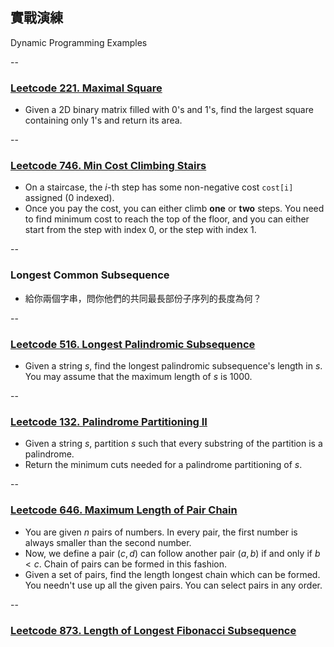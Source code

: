 ## 實戰演練

Dynamic Programming Examples


--

### [Leetcode 221. Maximal Square](https://leetcode.com/problems/maximal-square/description/)

* Given a 2D binary matrix filled with 0's and 1's, find the largest square containing only 1's and return its area.

--

### [Leetcode 746. Min Cost Climbing Stairs](https://leetcode.com/problems/min-cost-climbing-stairs/description/)

* On a staircase, the $i$-th step has some non-negative cost `cost[i]` assigned (0 indexed).
* Once you pay the cost, you can either climb **one** or **two** steps. You need to find minimum cost to reach the top of the floor, and you can either start from the step with index 0, or the step with index 1.

--

### Longest Common Subsequence

* 給你兩個字串，問你他們的<span class="blue">共同最長部份子序列</span>的長度為何？

--

### [Leetcode 516. Longest Palindromic Subsequence](https://leetcode.com/problems/longest-palindromic-subsequence/description/)

* Given a string $s$, find the longest palindromic subsequence's length in $s$. You may assume that the maximum length of $s$ is 1000.

--

### [Leetcode 132. Palindrome Partitioning II](https://leetcode.com/problems/palindrome-partitioning-ii/description/)

* Given a string $s$, partition $s$ such that every substring of the partition is a palindrome.
* Return the minimum cuts needed for a palindrome partitioning of $s$.

--


### [Leetcode 646. Maximum Length of Pair Chain](https://leetcode.com/problems/maximum-length-of-pair-chain/description/)

* You are given $n$ pairs of numbers. In every pair, the first number is always smaller than the second number.
* Now, we define a pair $(c, d)$ can follow another pair $(a, b)$ if and only if $b < c$. Chain of pairs can be formed in this fashion.
* Given a set of pairs, find the length longest chain which can be formed. You needn't use up all the given pairs. You can select pairs in any order.

--

### [Leetcode 873. Length of Longest Fibonacci Subsequence](https://leetcode.com/problems/length-of-longest-fibonacci-subsequence/description/)
